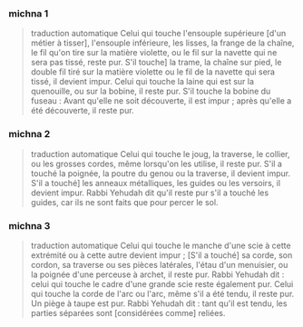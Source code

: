 
### michna 1
> traduction automatique
Celui qui touche l'ensouple supérieure [d'un métier à tisser], l'ensouple inférieure, les lisses, la frange de la chaîne, le fil qu'on tire sur la matière violette, ou le fil sur la navette qui ne sera pas tissé, reste pur. S'il touche] la trame, la chaîne sur pied, le double fil tiré sur la matière violette ou le fil de la navette qui sera tissé, il devient impur. Celui qui touche la laine qui est sur la quenouille, ou sur la bobine, il reste pur. S'il touche la bobine du fuseau : Avant qu'elle ne soit découverte, il est impur ; après qu'elle a été découverte, il reste pur.

### michna 2
> traduction automatique
Celui qui touche le joug, la traverse, le collier, ou les grosses cordes, même lorsqu'on les utilise, il reste pur. S'il a touché la poignée, la poutre du genou ou la traverse, il devient impur. S'il a touché] les anneaux métalliques, les guides ou les versoirs, il devient impur.  Rabbi Yehudah dit qu'il reste pur s'il a touché les guides, car ils ne sont faits que pour percer le sol.

### michna 3
> traduction automatique
Celui qui touche le manche d'une scie à cette extrémité ou à cette autre devient impur ; [S'il a touché] sa corde, son cordon, sa traverse ou ses pièces latérales, l'étau d'un menuisier, ou la poignée d'une perceuse à archet, il reste pur. Rabbi Yehudah dit : celui qui touche le cadre d'une grande scie reste également pur. Celui qui touche la corde de l'arc ou l'arc, même s'il a été tendu, il reste pur. Un piège à taupe est pur. Rabbi Yehudah dit : tant qu'il est tendu, les parties séparées sont [considérées comme] reliées.
